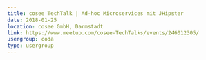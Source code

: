 ```yaml
---
title: cosee TechTalk | Ad-hoc Microservices mit JHipster
date: 2018-01-25
location: cosee GmbH, Darmstadt
link: https://www.meetup.com/cosee-TechTalks/events/246012305/
usergroup: coda
type: usergroup
---
```

